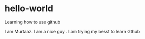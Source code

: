 # hello-world
Learning how to use github

I am Murtaaz. I am a nice guy . I am trying my besst to learn Gthub
